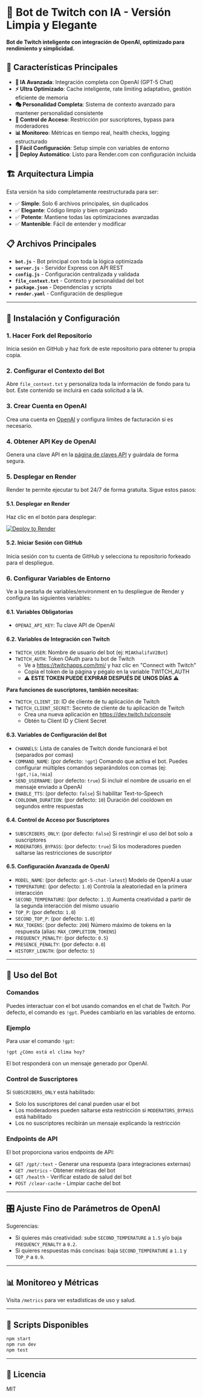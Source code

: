 # 🤖 Bot de Twitch con IA - Versión Limpia y Elegante

**Bot de Twitch inteligente con integración de OpenAI, optimizado para rendimiento y simplicidad.**

## 🌟 Características Principales

- **🧠 IA Avanzada**: Integración completa con OpenAI (GPT-5 Chat)
- **⚡ Ultra Optimizado**: Cache inteligente, rate limiting adaptativo, gestión eficiente de memoria
- **🎭 Personalidad Completa**: Sistema de contexto avanzado para mantener personalidad consistente
- **👥 Control de Acceso**: Restricción por suscriptores, bypass para moderadores
- **📊 Monitoreo**: Métricas en tiempo real, health checks, logging estructurado
- **🔧 Fácil Configuración**: Setup simple con variables de entorno
- **🚀 Deploy Automático**: Listo para Render.com con configuración incluida

## 🏗️ Arquitectura Limpia

Esta versión ha sido completamente reestructurada para ser:
- ✅ **Simple**: Solo 6 archivos principales, sin duplicados
- ✅ **Elegante**: Código limpio y bien organizado
- ✅ **Potente**: Mantiene todas las optimizaciones avanzadas
- ✅ **Mantenible**: Fácil de entender y modificar

## 📋 Archivos Principales

- **`bot.js`** - Bot principal con toda la lógica optimizada
- **`server.js`** - Servidor Express con API REST
- **`config.js`** - Configuración centralizada y validada
- **`file_context.txt`** - Contexto y personalidad del bot
- **`package.json`** - Dependencias y scripts
- **`render.yaml`** - Configuración de despliegue

---

## 🚀 Instalación y Configuración

### 1. Hacer Fork del Repositorio

Inicia sesión en GitHub y haz fork de este repositorio para obtener tu propia copia.

### 2. Configurar el Contexto del Bot

Abre `file_context.txt` y personaliza toda la información de fondo para tu bot. Este contenido se incluirá en cada solicitud a la IA.

### 3. Crear Cuenta en OpenAI

Crea una cuenta en [OpenAI](https://platform.openai.com) y configura límites de facturación si es necesario.

### 4. Obtener API Key de OpenAI

Genera una clave API en la [página de claves API](https://platform.openai.com/account/api-keys) y guárdala de forma segura.

### 5. Desplegar en Render

Render te permite ejecutar tu bot 24/7 de forma gratuita. Sigue estos pasos:

#### 5.1. Desplegar en Render

Haz clic en el botón para desplegar:

[![Deploy to Render](https://render.com/images/deploy-to-render-button.svg)](https://render.com/deploy)

#### 5.2. Iniciar Sesión con GitHub

Inicia sesión con tu cuenta de GitHub y selecciona tu repositorio forkeado para el despliegue.

### 6. Configurar Variables de Entorno

Ve a la pestaña de variables/environment en tu despliegue de Render y configura las siguientes variables:

#### 6.1. Variables Obligatorias

- `OPENAI_API_KEY`: Tu clave API de OpenAI

#### 6.2. Variables de Integración con Twitch

- `TWITCH_USER`: Nombre de usuario del bot (ej: `MIAKhalifaV2Bot`)
- `TWITCH_AUTH`: Token OAuth para tu bot de Twitch
  - Ve a https://twitchapps.com/tmi/ y haz clic en "Connect with Twitch"
  - Copia el token de la página y pégalo en la variable TWITCH_AUTH
  - ⚠️ **ESTE TOKEN PUEDE EXPIRAR DESPUÉS DE UNOS DÍAS** ⚠️

**Para funciones de suscriptores, también necesitas:**
- `TWITCH_CLIENT_ID`: ID de cliente de tu aplicación de Twitch
- `TWITCH_CLIENT_SECRET`: Secreto de cliente de tu aplicación de Twitch
  - Crea una nueva aplicación en https://dev.twitch.tv/console
  - Obtén tu Client ID y Client Secret

#### 6.3. Variables de Configuración del Bot

- `CHANNELS`: Lista de canales de Twitch donde funcionará el bot (separados por comas)
- `COMMAND_NAME`: (por defecto: `!gpt`) Comando que activa el bot. Puedes configurar múltiples comandos separándolos con comas (ej: `!gpt,!ia,!mia`)
- `SEND_USERNAME`: (por defecto: `true`) Si incluir el nombre de usuario en el mensaje enviado a OpenAI
- `ENABLE_TTS`: (por defecto: `false`) Si habilitar Text-to-Speech
- `COOLDOWN_DURATION`: (por defecto: `10`) Duración del cooldown en segundos entre respuestas

#### 6.4. Control de Acceso por Suscriptores

- `SUBSCRIBERS_ONLY`: (por defecto: `false`) Si restringir el uso del bot solo a suscriptores
- `MODERATORS_BYPASS`: (por defecto: `true`) Si los moderadores pueden saltarse las restricciones de suscriptor

#### 6.5. Configuración Avanzada de OpenAI

- `MODEL_NAME`: (por defecto: `gpt-5-chat-latest`) Modelo de OpenAI a usar
- `TEMPERATURE`: (por defecto: `1.0`) Controla la aleatoriedad en la primera interacción
- `SECOND_TEMPERATURE`: (por defecto: `1.3`) Aumenta creatividad a partir de la segunda interacción del mismo usuario
- `TOP_P`: (por defecto: `1.0`)
- `SECOND_TOP_P`: (por defecto: `1.0`)
- `MAX_TOKENS`: (por defecto: `200`) Número máximo de tokens en la respuesta (alias: `MAX_COMPLETION_TOKENS`)
- `FREQUENCY_PENALTY`: (por defecto: `0.5`)
- `PRESENCE_PENALTY`: (por defecto: `0.0`)
- `HISTORY_LENGTH`: (por defecto: `5`)

---

## 💬 Uso del Bot

### Comandos

Puedes interactuar con el bot usando comandos en el chat de Twitch. Por defecto, el comando es `!gpt`. Puedes cambiarlo en las variables de entorno.

### Ejemplo

Para usar el comando `!gpt`:

```twitch
!gpt ¿Cómo está el clima hoy?
```

El bot responderá con un mensaje generado por OpenAI.

### Control de Suscriptores

Si `SUBSCRIBERS_ONLY` está habilitado:
- Solo los suscriptores del canal pueden usar el bot
- Los moderadores pueden saltarse esta restricción si `MODERATORS_BYPASS` está habilitado
- Los no suscriptores recibirán un mensaje explicando la restricción

### Endpoints de API

El bot proporciona varios endpoints de API:

- `GET /gpt/:text` - Generar una respuesta (para integraciones externas)
- `GET /metrics` - Obtener métricas del bot
- `GET /health` - Verificar estado de salud del bot
- `POST /clear-cache` - Limpiar cache del bot

---

## 🎛️ Ajuste Fino de Parámetros de OpenAI

Sugerencias:
- Si quieres más creatividad: sube `SECOND_TEMPERATURE` a `1.5` y/o baja `FREQUENCY_PENALTY` a `0.2`.
- Si quieres respuestas más concisas: baja `SECOND_TEMPERATURE` a `1.1` y `TOP_P` a `0.9`.

---

## 📊 Monitoreo y Métricas

Visita `/metrics` para ver estadísticas de uso y salud.

---

## 🚀 Scripts Disponibles

```bash
npm start
npm run dev
npm test
```

---

## 📄 Licencia

MIT
